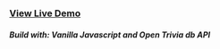 ### [View Live Demo](https://quick-quiz-three.vercel.app/game.html)

##### Build with: Vanilla Javascript and Open Trivia db API
